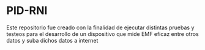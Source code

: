 # PID-RNI
Este repositorio fue creado con la finalidad de ejecutar distintas pruebas y testeos para el desarrollo de un dispositivo que mide EMF eficaz entre otros datos y suba dichos datos a internet
